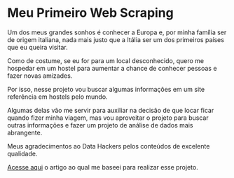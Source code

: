 # Meu Primeiro Web Scraping

Um dos meus grandes sonhos é conhecer a Europa e, por minha família ser de origem italiana, nada mais justo que a Itália ser um dos primeiros países que eu queira visitar.

Como de costume, se eu for para um local desconhecido, quero me hospedar em um hostel para aumentar a chance de conhecer pessoas e fazer novas amizades.

Por isso, nesse projeto vou buscar algumas informações em um site referência em hostels pelo mundo.

Algumas delas vão me servir para auxiliar na decisão de que locar ficar quando fizer minha viagem, mas vou aproveitar o projeto para buscar outras informações e fazer um projeto de análise de dados mais abrangente.

Meus agradecimentos ao Data Hackers pelos conteúdos de excelente qualidade.

[Acesse aqui](https://medium.com/data-hackers/tutorial-para-iniciantes-web-scraping-em-python-bb71778ed40c) o artigo ao qual me baseei para realizar esse projeto.
